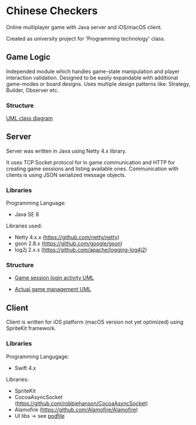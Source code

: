 # Chinese Checkers

Online multiplayer game with Java server and iOS/macOS client.

Created as university project for 'Programming technology' class.

## Game Logic

Independed module which handles game-state manipulation and player interaction validation.
Designed to be easily expandable with additional game-modes or board designs.
Uses multiple design patterns like: Strategy, Builder, Observer etc.

### Structure 

[UML class diagram][class-uml]

## Server 

Server was written in Java using Netty 4.x library.

It uses TCP Socket protocol for in game communication and HTTP for creating game sessions and listing available ones. Communication with clients is using JSON serialized message objects. 

### Libraries

Programming Language:
* Java SE 8

Libraries used: 
* Netty 4.x.x (https://github.com/netty/netty)
* gson 2.8.x (https://github.com/google/gson)
* log2j 2.x.x (https://github.com/apache/logging-log4j2)

### Structure

* [Game session login activity UML][login-uml]

* [Actual game management UML][game-uml]

## Client

Client is written for iOS platform (macOS version not yet optimized) using SpriteKit framework.

### Libraries 

Programming Langugage: 
* Swift 4.x

Libraries:
* SpriteKit
* CocoaAsyncSocket (https://github.com/robbiehanson/CocoaAsyncSocket)
* Alamofire (https://github.com/Alamofire/Alamofire)
* UI libs -> see [podfile](https://github.com/fredyshox/TP-Project/blob/master/client/ChineseCheckers/Podfile) 

[login-uml]: ./img/login-activity-uml.png
[game-uml]: ./img/game-activity-uml.png
[class-uml]: ./img/class-uml.png
